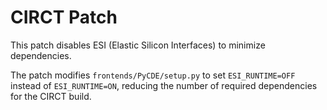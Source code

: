 # CIRCT Patch

This patch disables ESI (Elastic Silicon Interfaces) to minimize dependencies.

The patch modifies `frontends/PyCDE/setup.py` to set `ESI_RUNTIME=OFF` instead of `ESI_RUNTIME=ON`, reducing the number of required dependencies for the CIRCT build.
